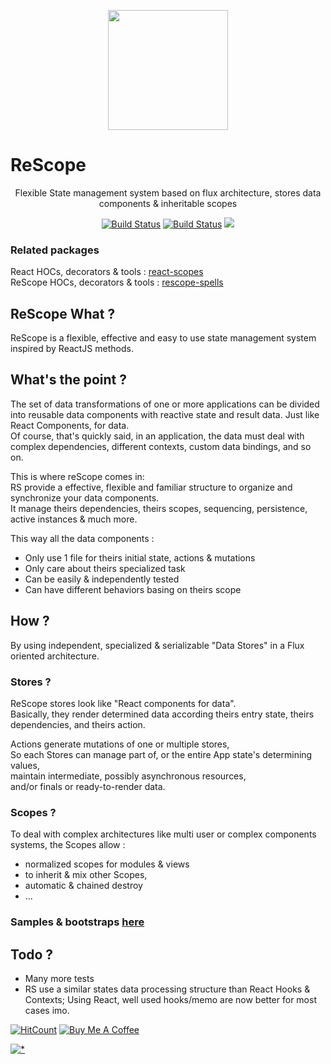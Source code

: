 
<p align="center"><img  width="192" src ="https://github.com/rScopes/rescope/raw/master/doc/assets/logo.svg?sanitize=true" /></p>

<p align="center" style="font-size:25px"><b>

# ReScope

</b></p>
<p align="center">Flexible State management system based on flux architecture, stores data components & inheritable scopes
</p>

<p align="center"><a href="https://travis-ci.org/rscopes/rescope">
<img src="https://travis-ci.org/rscopes/rescope.svg?branch=master" alt="Build Status" /></a>
<a href="https://www.npmjs.com/package/rescope">
<img src="https://img.shields.io/npm/v/rescope.svg" alt="Build Status" /></a>
<img src="https://img.shields.io/badge/contributions-welcome-brightgreen.svg?style=flat" />


</p>

### Related packages

React HOCs, decorators & tools   : [react-scopes](https://github.com/rscopes/react-scopes)<br>
ReScope HOCs, decorators & tools : [rescope-spells](https://github.com/rscopes/rescope-spells)<br>

## ReScope What ?

ReScope is a flexible, effective and easy to use state management system inspired by ReactJS methods.

## What's the point ?

The set of data transformations of one or more applications can be divided into reusable data components with reactive state and result data.
Just like React Components, for data. <br/>
Of course, that's quickly said, in an application, the data must deal with complex dependencies, different contexts, custom data bindings, and so on. <br/>

This is where reScope comes in: <br/>
RS provide a effective, flexible and familiar structure to organize and synchronize your data components. <br/>
It manage theirs dependencies, theirs scopes, sequencing, persistence, active instances & much more.

This way all the data components :

- Only use 1 file for theirs initial state, actions & mutations
- Only care about theirs specialized task
- Can be easily & independently tested
- Can have different behaviors basing on theirs scope

## How ?

By using independent, specialized & serializable "Data Stores" in a Flux oriented architecture.

### Stores ?

ReScope stores look like "React components for data".<br>
Basically, they render determined data according theirs entry state, theirs dependencies, and theirs action.<br>

Actions generate mutations of one or multiple stores,<br>
So each Stores can manage part of, or the entire App state's determining values,<br>
maintain intermediate, possibly asynchronous resources,<br>
and/or finals or ready-to-render data.

### Scopes ?

To deal with complex architectures like multi user or complex components systems, the Scopes allow :
- normalized scopes for modules & views
- to inherit & mix other Scopes,
- automatic & chained destroy
- ...

### Samples & bootstraps [here](https://github.com/rScopes/rescope-samples)

## Todo ?

- Many more tests
- RS use a similar states data processing structure than React Hooks & Contexts; Using React, well used hooks/memo are now better for most cases imo. 

[![HitCount](http://hits.dwyl.io/caipilabs/Caipilabs/rescope.svg)](http://hits.dwyl.io/caipilabs/Caipilabs/rescope)
<a href="https://www.buymeacoffee.com/6RMg8OQ" target="_blank"><img src="https://bmc-cdn.nyc3.digitaloceanspaces.com/BMC-button-images/custom_images/orange_img.png" alt="Buy Me A Coffee" style="height: auto !important;width: auto !important;" ></a>

[![*](https://www.google-analytics.com/collect?v=1&tid=UA-82058889-1&cid=555&t=event&ec=project&ea=view&dp=%2Fproject%2Frescopes&dt=readme)](#)
